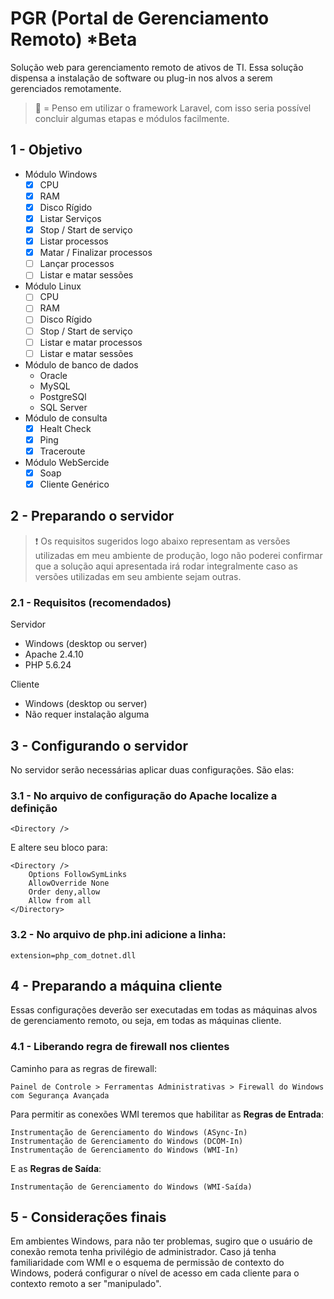 # PGR (Portal de Gerenciamento Remoto) *Beta
Solução web para gerenciamento remoto de ativos de TI. Essa solução dispensa a instalação de software ou plug-in nos alvos a serem gerenciados remotamente.

> :pushpin: = Penso em utilizar o framework Laravel, com isso seria possível concluir algumas etapas e módulos facilmente.

## 1 - Objetivo
- Módulo Windows
    - [x] CPU
    - [x] RAM
    - [x] Disco Rígido
    - [x] Listar Serviços
    - [x] Stop / Start de serviço
    - [x] Listar processos
    - [x] Matar / Finalizar processos
    - [ ] Lançar processos
    - [ ] Listar e matar sessões
- Módulo Linux
    - [ ] CPU
    - [ ] RAM
    - [ ] Disco Rígido
    - [ ] Stop / Start de serviço
    - [ ] Listar e matar processos
    - [ ] Listar e matar sessões
- Módulo de banco de dados
    - Oracle
    - MySQL
    - PostgreSQl
    - SQL Server
- Módulo de consulta
    - [x] Healt Check
    - [x] Ping
    - [x] Traceroute
- Módulo WebSercide
    - [x] Soap
    - [x] Cliente Genérico

## 2 - Preparando o servidor
> :exclamation: Os requisitos sugeridos logo abaixo representam as versões utilizadas em meu ambiente de produção, logo não poderei confirmar que a solução aqui apresentada irá rodar integralmente caso as versões utilizadas em seu ambiente sejam outras.

### 2.1 - Requisitos (recomendados)
Servidor
- Windows (desktop ou server)
- Apache 2.4.10
- PHP 5.6.24

Cliente
- Windows (desktop ou server)
- Não requer instalação alguma

## 3 - Configurando o servidor

No servidor serão necessárias aplicar duas configurações. São elas:

### 3.1 - No arquivo de configuração do Apache localize a definição
```
<Directory />
```
E altere seu bloco para:
```
<Directory />
    Options FollowSymLinks
    AllowOverride None
    Order deny,allow
    Allow from all
</Directory>
```

### 3.2 - No arquivo de php.ini adicione a linha:
```
extension=php_com_dotnet.dll
```

## 4 - Preparando a máquina cliente
Essas configurações deverão ser executadas em todas as máquinas alvos de gerenciamento remoto, ou seja, em todas as máquinas cliente.

### 4.1 - Liberando regra de firewall nos clientes
Caminho para as regras de firewall:
```
Painel de Controle > Ferramentas Administrativas > Firewall do Windows com Segurança Avançada
```

Para permitir as conexões WMI teremos que habilitar as **Regras de Entrada**:
```
Instrumentação de Gerenciamento do Windows (ASync-In)
Instrumentação de Gerenciamento do Windows (DCOM-In)
Instrumentação de Gerenciamento do Windows (WMI-In)
```

E as **Regras de Saída**:
```
Instrumentação de Gerenciamento do Windows (WMI-Saída)
```

## 5 - Considerações finais
Em ambientes Windows, para não ter problemas, sugiro que o usuário de conexão remota tenha privilégio de administrador. Caso já tenha familiaridade com WMI e o esquema de permissão de contexto do Windows, poderá configurar o nível de acesso em cada cliente para o contexto remoto a ser "manipulado".